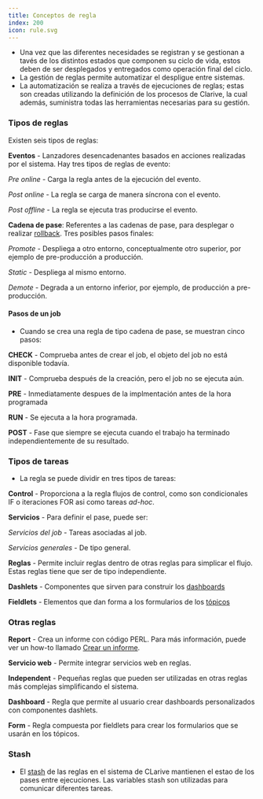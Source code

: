 ```yaml
---
title: Conceptos de regla
index: 200
icon: rule.svg
---
```

* Una vez que las diferentes necesidades se registran y se gestionan a tavés de los distintos estados que componen su ciclo de vida, estos deben de ser desplegados y entregados como operación final del ciclo.
* La gestión de reglas permite automatizar el despligue entre sistemas.
* La automatización se realiza a través de ejecuciones de reglas; estas son creadas utilizando la definición de los procesos de Clarive, la cual además, suministra todas las herramientas necesarias para su gestión.

### Tipos de reglas
Existen seis tipos de reglas:

**Eventos** - Lanzadores desencadenantes basados en acciones realizadas por el sistema. Hay tres tipos de reglas de evento:

 *Pre online* - Carga la regla antes de la ejecución del evento.

 *Post online* - La regla se carga de manera síncrona con el evento.

 *Post offline* - La regla se ejecuta tras producirse el evento.

**Cadena de pase**: Referentes a las cadenas de pase, para desplegar o realizar [rollback](concepts/rollback). Tres posibles pasos finales:

 *Promote* - Despliega a otro entorno, conceptualmente otro superior, por ejemplo de pre-producción a producción.

 *Static* - Despliega al mismo entorno.

 *Demote* - Degrada a un entorno inferior, por ejemplo, de producción a pre-producción.

#### Pasos de un job
* Cuando se crea una regla de tipo cadena de pase, se muestran cinco pasos:

**CHECK** - Comprueba antes de crear el job, el objeto del job no está disponible todavía.

**INIT** - Comprueba después de la creación, pero el job no se ejecuta aún.

**PRE** - Inmediatamente despues de la implmentación antes de la hora programada

**RUN** - Se ejecuta a la hora programada.

**POST** - Fase que siempre se ejecuta cuando el trabajo ha terminado independientemente de su resultado.

### Tipos de tareas
* La regla se puede dividir en tres tipos de tareas:

**Control** - Proporciona a la regla flujos de control, como son condicionales IF o iteraciones FOR asi como tareas *ad-hoc*.

**Servicios** - Para definir el pase, puede ser:

 *Servicios del job* - Tareas asociadas al job.

 *Servicios generales* - De tipo general.

**Reglas** - Permite incluir reglas dentro de otras reglas para simplicar el flujo. Estas reglas tiene que ser de tipo independiente.

**Dashlets** - Componentes que sirven para construir los [dashboards](concepts/dashboards)

**Fieldlets** - Elementos que dan forma a los formularios de los [tópicos](concepts/topic)

### Otras reglas

**Report** - Crea un informe con código PERL. Para más información, puede ver un how-to llamado [Crear un informe](how-to/create-reports).

**Servicio web** - Permite integrar servicios web en reglas.

**Independent** - Pequeñas reglas que pueden ser utilizadas en otras reglas más complejas simplificando el sistema.

**Dashboard** - Regla que permite al usuario crear dashboards personalizados con componentes dashlets.

**Form** - Regla compuesta por fieldlets para crear los formularios que se usarán en los tópicos.


### Stash
*  El [stash](concepts/stash) de las reglas en el sistema de CLarive mantienen el estao de los pases entre ejecuciones. Las variables stash son utilizadas para comunicar diferentes tareas.